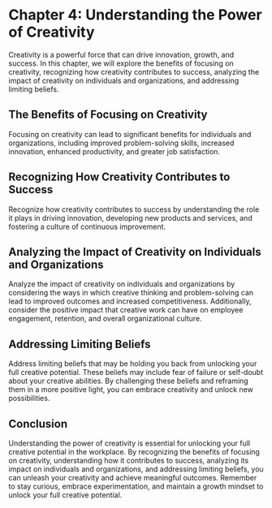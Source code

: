Chapter 4: Understanding the Power of Creativity
================================================

Creativity is a powerful force that can drive innovation, growth, and success. In this chapter, we will explore the benefits of focusing on creativity, recognizing how creativity contributes to success, analyzing the impact of creativity on individuals and organizations, and addressing limiting beliefs.

The Benefits of Focusing on Creativity
--------------------------------------

Focusing on creativity can lead to significant benefits for individuals and organizations, including improved problem-solving skills, increased innovation, enhanced productivity, and greater job satisfaction.

Recognizing How Creativity Contributes to Success
-------------------------------------------------

Recognize how creativity contributes to success by understanding the role it plays in driving innovation, developing new products and services, and fostering a culture of continuous improvement.

Analyzing the Impact of Creativity on Individuals and Organizations
-------------------------------------------------------------------

Analyze the impact of creativity on individuals and organizations by considering the ways in which creative thinking and problem-solving can lead to improved outcomes and increased competitiveness. Additionally, consider the positive impact that creative work can have on employee engagement, retention, and overall organizational culture.

Addressing Limiting Beliefs
---------------------------

Address limiting beliefs that may be holding you back from unlocking your full creative potential. These beliefs may include fear of failure or self-doubt about your creative abilities. By challenging these beliefs and reframing them in a more positive light, you can embrace creativity and unlock new possibilities.

Conclusion
----------

Understanding the power of creativity is essential for unlocking your full creative potential in the workplace. By recognizing the benefits of focusing on creativity, understanding how it contributes to success, analyzing its impact on individuals and organizations, and addressing limiting beliefs, you can unleash your creativity and achieve meaningful outcomes. Remember to stay curious, embrace experimentation, and maintain a growth mindset to unlock your full creative potential.
